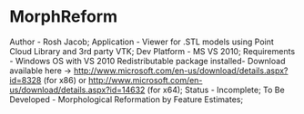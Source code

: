 MorphReform
===========
Author - Rosh Jacob;
Application - Viewer for .STL models using Point Cloud Library and 3rd party VTK;
Dev Platform - MS VS 2010;
Requirements - Windows OS with VS 2010 Redistributable package installed- 
Download available here -> http://www.microsoft.com/en-us/download/details.aspx?id=8328 (for x86) or 
http://www.microsoft.com/en-us/download/details.aspx?id=14632 (for x64);
Status - Incomplete;
To Be Developed - Morphological Reformation by Feature Estimates;
